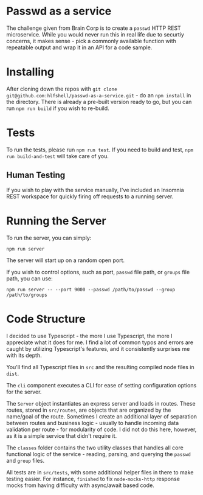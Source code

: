 # Passwd as a service

The challenge given from Brain Corp is to create a `passwd` HTTP REST microservice. While you would never run this in real life due to securtiy concerns, it makes sense - pick a commonly available function with repeatable output and wrap it in an API for a code sample.

# Installing
After cloning down the repos with `git clone git@github.com:hlfshell/passwd-as-a-service.git` - do an `npm install` in the directory. There is already a pre-built version ready to go, but you can run `npm run build` if you wish to re-build.

# Tests
To run the tests, please run `npm run test`. If you need to build and test, `npm run build-and-test` will take care of you.

## Human Testing
If you wish to play with the service manually, I've included an Insomnia REST workspace for quickly firing off requests to a running server.

# Running the Server
To run the server, you can simply:

```
npm run server
```
The server will start up on a random open port.

If you wish to control options, such as port, `passwd` file path, or `groups` file path, you can use:

```
npm run server -- --port 9000 --passwd /path/to/passwd --group /path/to/groups
```

# Code Structure

I decided to use Typescript - the more I use Typescript, the more I appreciate what it does for me. I find a lot of common typos and errors are caught by utilizing Typescript's features, and it consistently surprises me with its depth.

You'll find all Typescript files in `src` and the resulting compiled node files in `dist`.

The `cli` component executes a CLI for ease of setting configuration options for the server.

The `Server` object instantiates an express server and loads in routes. These routes, stored in `src/routes`, are objects that are organized by the name/goal of the route. Sometimes I create an additional layer of separation between routes and business logic - usually to handle incoming data validation per route - for modularity of code. I did not do this here, however, as it is a simple service that didn't require it.

The `classes` folder contains the two utility classes that handles all core functional logic of the service - reading, parsing, and querying the `passwd` and `group` files.

All tests are in `src/tests`, with some additional helper files in there to make testing easier. For instance, `finished` to fix `node-mocks-http` response mocks from having difficulty with async/await based code.